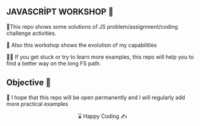 

## JAVASCRİPT WORKSHOP 🌄

🌲This repo shows some solutions of JS problem/assignment/coding challenge activities.

🔗 Also this workshop shows the evolution of my capabilities

👨‍💻 If you get stuck or try to learn more examples, this repo will help you to find a better way on the long FS path.

## Objective 🎯 

🏇 I hope that this repo will be open permanently and I will regularly add more practical examples


<center> ⌛ Happy Coding  ✍ </center>

